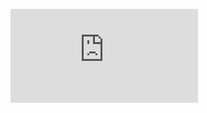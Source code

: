<figure><embed src="https://wakatime.com/share/@456c67c2-ff87-4c3d-91a2-2370a2e0be72/439f1f92-df9c-4e46-a718-3b513493b468.svg"></embed></figure>
